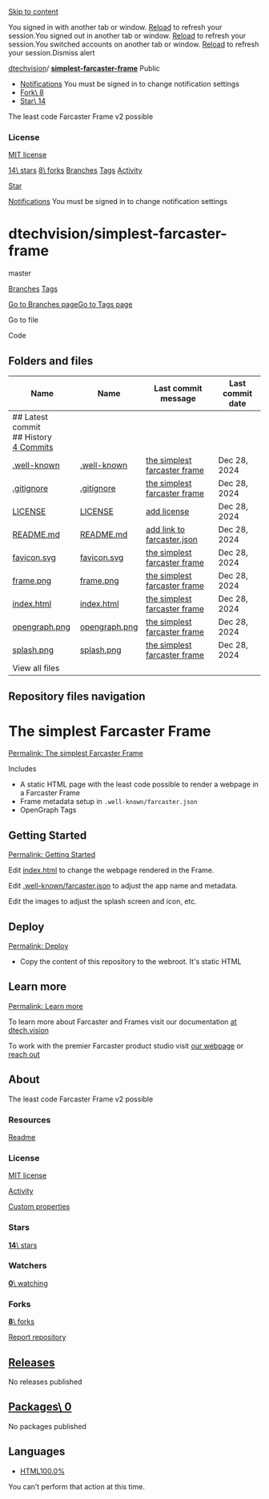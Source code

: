 [Skip to content](https://github.com/dtechvision/simplest-farcaster-frame#start-of-content)

You signed in with another tab or window. [Reload](https://github.com/dtechvision/simplest-farcaster-frame) to refresh your session.You signed out in another tab or window. [Reload](https://github.com/dtechvision/simplest-farcaster-frame) to refresh your session.You switched accounts on another tab or window. [Reload](https://github.com/dtechvision/simplest-farcaster-frame) to refresh your session.Dismiss alert

[dtechvision](https://github.com/dtechvision)/ **[simplest-farcaster-frame](https://github.com/dtechvision/simplest-farcaster-frame)** Public

- [Notifications](https://github.com/login?return_to=%2Fdtechvision%2Fsimplest-farcaster-frame) You must be signed in to change notification settings
- [Fork\\
8](https://github.com/login?return_to=%2Fdtechvision%2Fsimplest-farcaster-frame)
- [Star\\
14](https://github.com/login?return_to=%2Fdtechvision%2Fsimplest-farcaster-frame)


The least code Farcaster Frame v2 possible


### License

[MIT license](https://github.com/dtechvision/simplest-farcaster-frame/blob/master/LICENSE)

[14\\
stars](https://github.com/dtechvision/simplest-farcaster-frame/stargazers) [8\\
forks](https://github.com/dtechvision/simplest-farcaster-frame/forks) [Branches](https://github.com/dtechvision/simplest-farcaster-frame/branches) [Tags](https://github.com/dtechvision/simplest-farcaster-frame/tags) [Activity](https://github.com/dtechvision/simplest-farcaster-frame/activity)

[Star](https://github.com/login?return_to=%2Fdtechvision%2Fsimplest-farcaster-frame)

[Notifications](https://github.com/login?return_to=%2Fdtechvision%2Fsimplest-farcaster-frame) You must be signed in to change notification settings

# dtechvision/simplest-farcaster-frame

master

[Branches](https://github.com/dtechvision/simplest-farcaster-frame/branches) [Tags](https://github.com/dtechvision/simplest-farcaster-frame/tags)

[Go to Branches page](https://github.com/dtechvision/simplest-farcaster-frame/branches)[Go to Tags page](https://github.com/dtechvision/simplest-farcaster-frame/tags)

Go to file

Code

## Folders and files

| Name | Name | Last commit message | Last commit date |
| --- | --- | --- | --- |
| ## Latest commit<br>## History<br>[4 Commits](https://github.com/dtechvision/simplest-farcaster-frame/commits/master/) |
| [.well-known](https://github.com/dtechvision/simplest-farcaster-frame/tree/master/.well-known ".well-known") | [.well-known](https://github.com/dtechvision/simplest-farcaster-frame/tree/master/.well-known ".well-known") | [the simplest farcaster frame](https://github.com/dtechvision/simplest-farcaster-frame/commit/aa1296558810c55d93806d11225c763cccaaeb21 "the simplest farcaster frame") | Dec 28, 2024 |
| [.gitignore](https://github.com/dtechvision/simplest-farcaster-frame/blob/master/.gitignore ".gitignore") | [.gitignore](https://github.com/dtechvision/simplest-farcaster-frame/blob/master/.gitignore ".gitignore") | [the simplest farcaster frame](https://github.com/dtechvision/simplest-farcaster-frame/commit/aa1296558810c55d93806d11225c763cccaaeb21 "the simplest farcaster frame") | Dec 28, 2024 |
| [LICENSE](https://github.com/dtechvision/simplest-farcaster-frame/blob/master/LICENSE "LICENSE") | [LICENSE](https://github.com/dtechvision/simplest-farcaster-frame/blob/master/LICENSE "LICENSE") | [add license](https://github.com/dtechvision/simplest-farcaster-frame/commit/672bc722a1caa59cf979712ed67e01f4c83c9101 "add license") | Dec 28, 2024 |
| [README.md](https://github.com/dtechvision/simplest-farcaster-frame/blob/master/README.md "README.md") | [README.md](https://github.com/dtechvision/simplest-farcaster-frame/blob/master/README.md "README.md") | [add link to farcaster.json](https://github.com/dtechvision/simplest-farcaster-frame/commit/8fdd03f5a8ec5f26ee236402a92f5df93f4a0047 "add link to farcaster.json") | Dec 28, 2024 |
| [favicon.svg](https://github.com/dtechvision/simplest-farcaster-frame/blob/master/favicon.svg "favicon.svg") | [favicon.svg](https://github.com/dtechvision/simplest-farcaster-frame/blob/master/favicon.svg "favicon.svg") | [the simplest farcaster frame](https://github.com/dtechvision/simplest-farcaster-frame/commit/aa1296558810c55d93806d11225c763cccaaeb21 "the simplest farcaster frame") | Dec 28, 2024 |
| [frame.png](https://github.com/dtechvision/simplest-farcaster-frame/blob/master/frame.png "frame.png") | [frame.png](https://github.com/dtechvision/simplest-farcaster-frame/blob/master/frame.png "frame.png") | [the simplest farcaster frame](https://github.com/dtechvision/simplest-farcaster-frame/commit/aa1296558810c55d93806d11225c763cccaaeb21 "the simplest farcaster frame") | Dec 28, 2024 |
| [index.html](https://github.com/dtechvision/simplest-farcaster-frame/blob/master/index.html "index.html") | [index.html](https://github.com/dtechvision/simplest-farcaster-frame/blob/master/index.html "index.html") | [the simplest farcaster frame](https://github.com/dtechvision/simplest-farcaster-frame/commit/aa1296558810c55d93806d11225c763cccaaeb21 "the simplest farcaster frame") | Dec 28, 2024 |
| [opengraph.png](https://github.com/dtechvision/simplest-farcaster-frame/blob/master/opengraph.png "opengraph.png") | [opengraph.png](https://github.com/dtechvision/simplest-farcaster-frame/blob/master/opengraph.png "opengraph.png") | [the simplest farcaster frame](https://github.com/dtechvision/simplest-farcaster-frame/commit/aa1296558810c55d93806d11225c763cccaaeb21 "the simplest farcaster frame") | Dec 28, 2024 |
| [splash.png](https://github.com/dtechvision/simplest-farcaster-frame/blob/master/splash.png "splash.png") | [splash.png](https://github.com/dtechvision/simplest-farcaster-frame/blob/master/splash.png "splash.png") | [the simplest farcaster frame](https://github.com/dtechvision/simplest-farcaster-frame/commit/aa1296558810c55d93806d11225c763cccaaeb21 "the simplest farcaster frame") | Dec 28, 2024 |
| View all files |

## Repository files navigation

# The simplest Farcaster Frame

[Permalink: The simplest Farcaster Frame](https://github.com/dtechvision/simplest-farcaster-frame#the-simplest-farcaster-frame)

Includes

- A static HTML page with the least code possible to render a webpage in a Farcaster Frame
- Frame metadata setup in `.well-known/farcaster.json`
- OpenGraph Tags

## Getting Started

[Permalink: Getting Started](https://github.com/dtechvision/simplest-farcaster-frame#getting-started)

Edit [index.html](https://github.com/dtechvision/simplest-farcaster-frame/blob/master/index.html) to change the webpage rendered in the Frame.

Edit [.well-known/farcaster.json](https://github.com/dtechvision/simplest-farcaster-frame/blob/master/.well-known/farcaster.json) to adjust the app name and metadata.

Edit the images to adjust the splash screen and icon, etc.

## Deploy

[Permalink: Deploy](https://github.com/dtechvision/simplest-farcaster-frame#deploy)

- Copy the content of this repository to the webroot. It's static HTML

## Learn more

[Permalink: Learn more](https://github.com/dtechvision/simplest-farcaster-frame#learn-more)

To learn more about Farcaster and Frames visit our documentation [at dtech.vision](https://dtech.vision/farcaster)

To work with the premier Farcaster product studio visit [our webpage](https://dtech.vision/) or [reach out](https://warpcast.com/samuellhuber)

## About

The least code Farcaster Frame v2 possible


### Resources

[Readme](https://github.com/dtechvision/simplest-farcaster-frame#readme-ov-file)

### License

[MIT license](https://github.com/dtechvision/simplest-farcaster-frame#MIT-1-ov-file)

[Activity](https://github.com/dtechvision/simplest-farcaster-frame/activity)

[Custom properties](https://github.com/dtechvision/simplest-farcaster-frame/custom-properties)

### Stars

[**14**\\
stars](https://github.com/dtechvision/simplest-farcaster-frame/stargazers)

### Watchers

[**0**\\
watching](https://github.com/dtechvision/simplest-farcaster-frame/watchers)

### Forks

[**8**\\
forks](https://github.com/dtechvision/simplest-farcaster-frame/forks)

[Report repository](https://github.com/contact/report-content?content_url=https%3A%2F%2Fgithub.com%2Fdtechvision%2Fsimplest-farcaster-frame&report=dtechvision+%28user%29)

## [Releases](https://github.com/dtechvision/simplest-farcaster-frame/releases)

No releases published

## [Packages\  0](https://github.com/orgs/dtechvision/packages?repo_name=simplest-farcaster-frame)

No packages published

## Languages

- [HTML100.0%](https://github.com/dtechvision/simplest-farcaster-frame/search?l=html)

You can’t perform that action at this time.